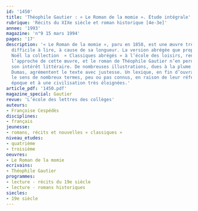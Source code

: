 ```yaml
---
id: '1450'
title: 'Théophile Gautier : « Le Roman de la momie ». Étude intégrale'
rubrique: 'Récits du XIXe siècle et roman historique [4e-3e]'
annee: '1993'
magazine: 'n°9 15 mars 1994'
pages: '17'
description: '« Le Roman de la momie », paru en 1858, est une œuvre très riche mais
  difficile à lire, à cause de sa longueur. La version abrégée que propose Bernard
  Noël la collection  « Classiques abrégés » à l’école des loisirs, rend possible
  l’approche de cette œuvre, et le roman de Théophile Gautier n’en perd pas pour autant
  son intérêt littéraire. De nombreuses illustrations, dues à la plume de Philippe
  Dumas, agrémentent le texte avec justesse. Un lexique, en fin d’ouvrage, éclaire
  le sens de nombreux termes, peu ou pas connus, en raison de leur référence à une
  époque et à une civilisation très éloignées.'
article_pdf: '1450.pdf'
magazine_special: Gautier
revue: 'L’école des lettres des collèges'
auteurs:
- Françoise Cespédès
disciplines:
- français
jeunesse:
- romans, récits et nouvelles « classiques »
niveau_etudes:
- quatrième
- troisième
oeuvres:
- Le Roman de la momie
ecrivains:
- Théophile Gautier
programmes:
- lecture - récits du 19e siècle
- lecture - romans historiques
siecles:
- 19e siècle
---
```

